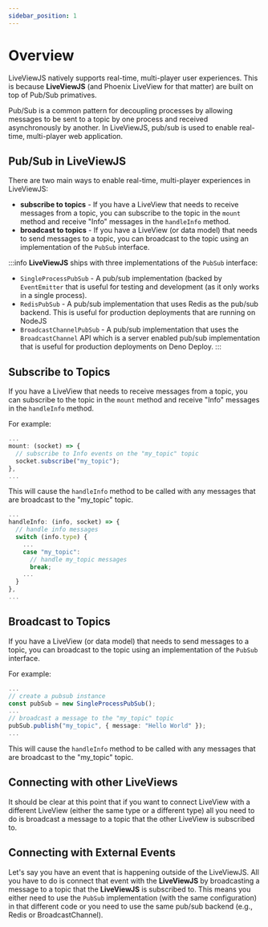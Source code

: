 ```yaml
---
sidebar_position: 1
---
```


# Overview

LiveViewJS natively supports real-time, multi-player user experiences. This is because **LiveViewJS** (and Phoenix
LiveView for that matter) are built on top of Pub/Sub primatives.

Pub/Sub is a common pattern for decoupling processes by allowing messages to be sent to a topic by one process and
received asynchronously by another. In LiveViewJS, pub/sub is used to enable real-time, multi-player web application.

## Pub/Sub in LiveViewJS

There are two main ways to enable real-time, multi-player experiences in LiveViewJS:

- **subscribe to topics** - If you have a LiveView that needs to receive messages from a topic, you can subscribe to the
  topic in the `mount` method and receive "Info" messages in the `handleInfo` method.
- **broadcast to topics** - If you have a LiveView (or data model) that needs to send messages to a topic, you can
  broadcast to the topic using an implementation of the `PubSub` interface.

:::info **LiveViewJS** ships with three implementations of the `PubSub` interface:

- `SingleProcessPubSub` - A pub/sub implementation (backed by `EventEmitter` that is useful for testing and development
  (as it only works in a single process).
- `RedisPubSub` - A pub/sub implementation that uses Redis as the pub/sub backend. This is useful for production
  deployments that are running on NodeJS
- `BroadcastChannelPubSub` - A pub/sub implementation that uses the `BroadcastChannel` API which is a server enabled
  pub/sub implementation that is useful for production deployments on Deno Deploy. :::

## Subscribe to Topics

If you have a LiveView that needs to receive messages from a topic, you can subscribe to the topic in the `mount` method
and receive "Info" messages in the `handleInfo` method.

For example:

```ts
...
mount: (socket) => {
  // subscribe to Info events on the "my_topic" topic
  socket.subscribe("my_topic");
},
...
```

This will cause the `handleInfo` method to be called with any messages that are broadcast to the "my_topic" topic.

```ts
...
handleInfo: (info, socket) => {
  // handle info messages
  switch (info.type) {
    ...
    case "my_topic":
      // handle my_topic messages
      break;
    ...
  }
},
...
```

## Broadcast to Topics

If you have a LiveView (or data model) that needs to send messages to a topic, you can broadcast to the topic using an
implementation of the `PubSub` interface.

For example:

```ts
...
// create a pubsub instance
const pubSub = new SingleProcessPubSub();
...
// broadcast a message to the "my_topic" topic
pubSub.publish("my_topic", { message: "Hello World" });
...
```

This will cause the `handleInfo` method to be called with any messages that are broadcast to the "my_topic" topic.

## Connecting with other LiveViews

It should be clear at this point that if you want to connect LiveView with a different LiveView (either the same type or
a different type) all you need to do is broadcast a message to a topic that the other LiveView is subscribed to.

## Connecting with External Events

Let's say you have an event that is happening outside of the LiveViewJS. All you have to do is connect that event with
the **LiveViewJS** by broadcasting a message to a topic that the **LiveViewJS** is subscribed to. This means you either
need to use the `PubSub` implementation (with the same configuration) in that different code or you need to use the same
pub/sub backend (e.g.,  Redis or BroadcastChannel).

